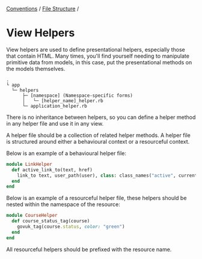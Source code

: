 [Conventions](/guides/conventions.md) / [File Structure](/guides/conventions/file-structure.md) /

# View Helpers

View helpers are used to define presentational helpers, especially those that contain HTML. Many times, you'll find yourself needing to manipulate primitive data from models, in this case, put the presentational methods on the models themselves.

```
.
└ app
  └─ helpers
      ├─ [namespace] (Namespace-specific forms)
      │   └─ [helper_name]_helper.rb
      └─ application_helper.rb
```

There is no inheritance between helpers, so you can define a helper method in any helper file and use it in any view.

A helper file should be a collection of related helper methods. A helper file is structured around either a behavioural context or a resourceful context.

Below is an example of a behavioural helper file:

```ruby
module LinkHelper
  def active_link_to(text, href)
    link_to text, user_path(user), class: class_names("active", current_page?(href))
  end
end
```

Below is an example of a resourceful helper file, these helpers should be nested within the namespace of the resource:

```ruby
module CourseHelper
  def course_status_tag(course)
    govuk_tag(course.status, color: "green")
  end
end
```

All resourceful helpers should be prefixed with the resource name.
